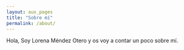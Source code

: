 ```yaml
---
layout: aux_pages
title: "Sobre mí"
permalink: /about/
---
```


<!-- Sobre mí -->

Hola, Soy Lorena Méndez Otero y os voy a contar un poco sobre mí.
